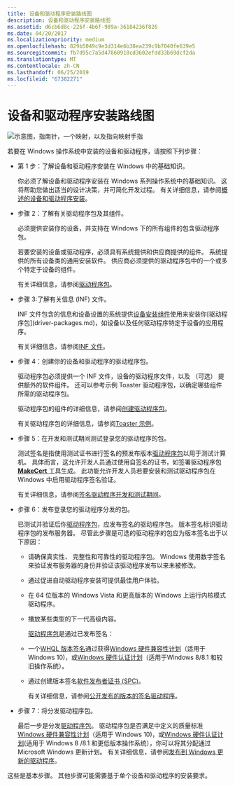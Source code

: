 ```yaml
---
title: 设备和驱动程序安装路线图
description: 设备和驱动程序安装路线图
ms.assetid: d6cb6d8c-226f-4b6f-989a-36184236f826
ms.date: 04/20/2017
ms.localizationpriority: medium
ms.openlocfilehash: 829b5049c9e3d314e6b38ea239c9b7040fe639e5
ms.sourcegitcommit: fb7d95c7a5d47860918cd3602efdd33b69dcf2da
ms.translationtype: MT
ms.contentlocale: zh-CN
ms.lasthandoff: 06/25/2019
ms.locfileid: "67382271"
---
```

# <a name="roadmap-for-device-and-driver-installation"></a>设备和驱动程序安装路线图


![示意图，指南针，一个映射，以及指向映射手指](images/map-hand-sml.png)

若要在 Windows 操作系统中安装的设备和驱动程序，请按照下列步骤：

-   第 1 步：了解设备和驱动程序安装在 Windows 中的基础知识。

    你必须了解设备和驱动程序安装在 Windows 系列操作系统中的基础知识。 这将帮助您做出适当的设计决策，并可简化开发过程。 有关详细信息，请参阅[概述的设备和驱动程序安装](overview-of-device-and-driver-installation.md)。

-   步骤 2：了解有关驱动程序包及其组件。

    必须提供安装你的设备，并支持在 Windows 下的所有组件的包含驱动程序包。

    若要安装的设备或驱动程序，必须具有系统提供和供应商提供的组件。 系统提供的所有设备类的通用安装软件。 供应商必须提供的驱动程序包中的一个或多个特定于设备的组件。

    有关详细信息，请参阅[驱动程序包](driver-packages.md)。

-   步骤 3:了解有关信息 (INF) 文件。

    INF 文件包含的信息和设备设置的系统提供[设备安装组件](https://docs.microsoft.com/previous-versions/ff541277(v=vs.85))使用来安装你[驱动程序包](driver-packages.md)，如设备以及任何驱动程序特定于设备的应用程序。

    有关详细信息，请参阅[INF 文件](overview-of-inf-files.md)。

-   步骤 4：创建你的设备和驱动程序的驱动程序包。

    驱动程序包必须提供一个 INF 文件，设备的驱动程序文件，以及 （可选） 提供额外的软件组件。 还可以参考示例 Toaster 驱动程序包，以确定哪些组件所需的驱动程序包。

    驱动程序包的组件的详细信息，请参阅[创建驱动程序包](https://docs.microsoft.com/windows-hardware/drivers/develop/creating-a-driver-package)。

    有关驱动程序包的详细信息，请参阅[Toaster 示例](https://docs.microsoft.com/windows-hardware/drivers/wdf/sample-kmdf-drivers)。

-   步骤 5：在开发和测试期间测试登录您的驱动程序的包。

    测试签名是指使用测试证书进行签名的预发布版本[驱动程序包](driver-packages.md)以用于测试计算机。 具体而言，这允许开发人员通过使用自签名的证书，如签署驱动程序包[ **MakeCert** ](https://docs.microsoft.com/windows-hardware/drivers/devtest/makecert)工具生成。 此功能允许开发人员若要安装和测试驱动程序包在 Windows 中启用驱动程序签名验证。

    有关详细信息，请参阅[签名驱动程序开发和测试期间](signing-drivers-during-development-and-test.md)。

- 步骤 6：发布登录您的驱动程序分发的包。

    已测试并验证后你[驱动程序包](driver-packages.md)，应发布签名的驱动程序包。 版本签名标识驱动程序包的发布服务器。 尽管此步骤是可选的驱动程序的包应为版本签名出于以下原因：

  - 请确保真实性、 完整性和可靠性的驱动程序包。 Windows 使用数字签名来验证发布服务器的身份并验证该驱动程序发布以来未被修改。
  - 通过促进自动驱动程序安装可提供最佳用户体验。
  - 在 64 位版本的 Windows Vista 和更高版本的 Windows 上运行内核模式驱动程序。
  - 播放某些类型的下一代高级内容。

    [驱动程序包](driver-packages.md)是通过已发布签名：

  - 一个[WHQL 版本签名](whql-release-signature.md)通过获得[Windows 硬件兼容性计划](https://docs.microsoft.com/windows-hardware/design/compatibility/)（适用于 Windows 10)，或[Windows 硬件认证计划](https://docs.microsoft.com/previous-versions/windows/hardware/hck/jj124227(v=vs.85))（适用于Windows 8/8.1 和较旧操作系统）。
  - 通过创建版本签名[软件发布者证书 (SPC)](software-publisher-certificate.md)。

    有关详细信息，请参阅[公开发布的版本的签名驱动程序](signing-drivers-for-public-release--windows-vista-and-later-.md)。

- 步骤 7：将分发驱动程序包。

    最后一步是分发[驱动程序包](driver-packages.md)。 驱动程序包是否满足中定义的质量标准[Windows 硬件兼容性计划](https://docs.microsoft.com/windows-hardware/design/compatibility/)（适用于 Windows 10)，或[Windows 硬件认证计划](https://docs.microsoft.com/previous-versions/windows/hardware/hck/jj124227(v=vs.85))(适用于 Windows 8 /8.1 和更低版本操作系统），你可以将其分配通过 Microsoft Windows 更新计划。 有关详细信息，请参阅[发布到 Windows 更新的驱动程序](https://docs.microsoft.com/windows-hardware/drivers/dashboard/publish-a-driver-to-windows-update)。

这些是基本步骤。 其他步骤可能需要基于单个设备和驱动程序的安装要求。

